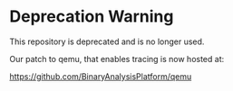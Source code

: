 # Deprecation Warning

This repository is deprecated and is no longer used.

Our patch to qemu, that enables tracing is now hosted at:

https://github.com/BinaryAnalysisPlatform/qemu
